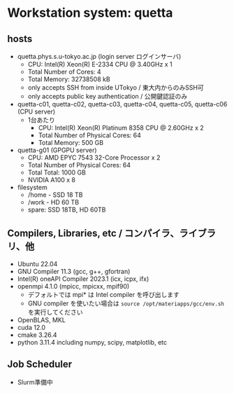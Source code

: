 # Workstation system: quetta

## hosts

* quetta.phys.s.u-tokyo.ac.jp (login server ログインサーバ)
  * CPU: Intel(R) Xeon(R) E-2334 CPU @ 3.40GHz x 1
  * Total Number of Cores: 4
  * Total Memory: 32738508 kB
  * only accepts SSH from inside UTokyo / 東大内からのみSSH可
  * only accepts public key authentication / 公開鍵認証のみ
* quetta-c01, quetta-c02, quetta-c03, quetta-c04, quetta-c05, quetta-c06 (CPU server)
  * 1台あたり
    * CPU: Intel(R) Xeon(R) Platinum 8358 CPU @ 2.60GHz x 2
    * Total Number of Physical Cores: 64
    * Total Memory: 500 GB
* quetta-g01 (GPGPU server)
  * CPU: AMD EPYC 7543 32-Core Processor x 2
  * Total Number of Physical Cores: 64
  * Total Total: 1000 GB
  * NVIDIA A100 x 8
* filesystem
  * /home - SSD 18 TB
  * /work - HD 60 TB
  * spare: SSD 18TB, HD 60TB

## Compilers, Libraries, etc / コンパイラ、ライブラリ、他

* Ubuntu 22.04
* GNU Compiler 11.3 (gcc, g++, gfortran)
* Intel(R) oneAPI Compiler 2023.1 (icx, icpx, ifx)
* openmpi 4.1.0 (mpicc, mpicxx, mpif90)
  * デフォルトでは mpi* は Intel compiler を呼び出します
  * GNU compiler を使いたい場合は ```source /opt/materiapps/gcc/env.sh``` を実行してください
* OpenBLAS, MKL
* cuda 12.0
* cmake 3.26.4
* python 3.11.4 including numpy, scipy, matplotlib, etc

## Job Scheduler

* Slurm準備中
